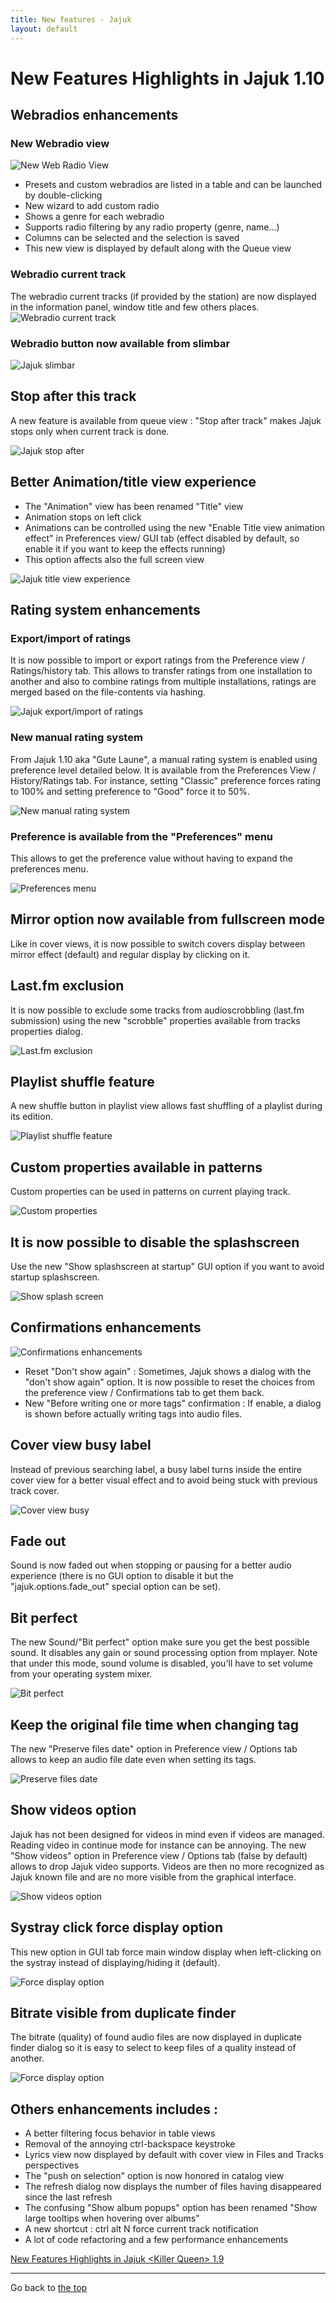 ```yaml
---
title: New features - Jajuk
layout: default
---
```


# New Features Highlights in Jajuk <Gute Laune> 1.10

## Webradios enhancements

### New Webradio view

![New Web Radio View](/images/jajuk_webradio_view.png)

- Presets and custom webradios are listed in a table and can be launched by double-clicking
- New wizard to add custom radio
- Shows a genre for each webradio
- Supports radio filtering by any radio property (genre, name...)
- Columns can be selected and the selection is saved
- This new view is displayed by default along with the Queue view 

### Webradio current track

The webradio current tracks (if provided by the station) are now displayed in the information panel, window title and few others places.
![Webradio current track](/images/jajuk_webradio_current_track.png)

### Webradio button now available from slimbar

![Jajuk slimbar](/images/jajuk_slimbar.png)

## Stop after this track

A new feature is available from queue view : "Stop after track" makes Jajuk stops only when current track is done.

![Jajuk stop after](/images/jajuk_stop_after.png)

## Better Animation/title view experience

- The "Animation" view has been renamed "Title" view
- Animation stops on left click
- Animations can be controlled using the new "Enable Title view animation effect" in Preferences view/ GUI tab (effect disabled by default, so enable it if you want to keep the effects running)
- This option affects also the full screen view 

![Jajuk title view experience](/images/jajuk_enable_title_view_animation.png)

## Rating system enhancements

### Export/import of ratings

It is now possible to import or export ratings from the Preference view / Ratings/history tab. This allows to transfer ratings from one installation to another and also to combine ratings from multiple installations, ratings are merged based on the file-contents via hashing.

![Jajuk export/import of ratings](/images/jajuk_export_import_ratings.png)

### New manual rating system

From Jajuk 1.10 aka "Gute Laune", a manual rating system is enabled using preference level detailed below. It is available from the Preferences View / History/Ratings tab. For instance, setting "Classic" preference forces rating to 100% and setting preference to "Good" force it to 50%.

![New manual rating system](/images/jajuk_new_manual_rating.png)

### Preference is available from the "Preferences" menu

This allows to get the preference value without having to expand the preferences menu.

![Preferences menu](/images/jajuk_preferences_menu.png)

## Mirror option now available from fullscreen mode

Like in cover views, it is now possible to switch covers display between mirror effect (default) and regular display by clicking on it.

## Last.fm exclusion

It is now possible to exclude some tracks from audioscrobbling (last.fm submission) using the new "scrobble" properties available from tracks properties dialog.

![Last.fm exclusion](/images/jajuk_last_fm.png)

## Playlist shuffle feature

A new shuffle button in playlist view allows fast shuffling of a playlist during its edition.

![Playlist shuffle feature](/images/jajuk_playlist_shuffle.png)

## Custom properties available in patterns

Custom properties can be used in patterns on current playing track.

![Custom properties](/images/jajuk_custom_properties.png)

## It is now possible to disable the splashscreen

Use the new "Show splashscreen at startup" GUI option if you want to avoid startup splashscreen.

![Show splash screen](/images/jajuk_show_splashscreen.png)

## Confirmations enhancements

![Confirmations enhancements](/images/jajuk_confirmations_enhancements.png)

- Reset "Don't show again" : Sometimes, Jajuk shows a dialog with the "don't show again" option. It is now possible to reset the choices from the preference view / Confirmations tab to get them back.
- New "Before writing one or more tags" confirmation : If enable, a dialog is shown before actually writing tags into audio files. 

## Cover view busy label

Instead of previous searching label, a busy label turns inside the entire cover view for a better visual effect and to avoid being stuck with previous track cover.

![Cover view busy](/images/jajuk_cover_view_busy.png)

## Fade out

Sound is now faded out when stopping or pausing for a better audio experience (there is no GUI option to disable it but the "jajuk.options.fade_out" special option can be set).

## Bit perfect

The new Sound/"Bit perfect" option make sure you get the best possible sound. It disables any gain or sound processing option from mplayer. Note that under this mode, sound volume is disabled, you'll have to set volume from your operating system mixer.

![Bit perfect](/images/jajuk_preferences_bit_perfect.png)

## Keep the original file time when changing tag

The new "Preserve files date" option in Preference view / Options tab allows to keep an audio file date even when setting its tags.

![Preserve files date](/images/jajuk_preserve_files_dates.png)

## Show videos option

Jajuk has not been designed for videos in mind even if videos are managed. Reading video in continue mode for instance can be annoying. The new "Show videos" option in Preference view / Options tab (false by default) allows to drop Jajuk video supports. Videos are then no more recognized as Jajuk known file and are no more visible from the graphical interface.

![Show videos option](/images/jajuk_show_videos.png)

## Systray click force display option

This new option in GUI tab force main window display when left-clicking on the systray instead of displaying/hiding it (default).

![Force display option](/images/jajuk_force_display.png)

## Bitrate visible from duplicate finder

The bitrate (quality) of found audio files are now displayed in duplicate finder dialog so it is easy to select to keep files of a quality instead of another.

![Force display option](/images/jajuk_bitrate_visible.png)

## Others enhancements includes :

- A better filtering focus behavior in table views
- Removal of the annoying ctrl-backspace keystroke
- Lyrics view now displayed by default with cover view in Files and Tracks perspectives
- The "push on selection" option is now honored in catalog view
- The refresh dialog now displays the number of files having disappeared since the last refresh
- The confusing "Show album popups" option has been renamed "Show large tooltips when hovering over albums"
- A new shortcut : ctrl alt N force current track notification
- A lot of code refactoring and a few performance enhancements 

[New Features Highlights in Jajuk \<Killer Queen\> 1.9](/new_features_1.9.html)

<hr />

Go back to [the top](#top "New features")

